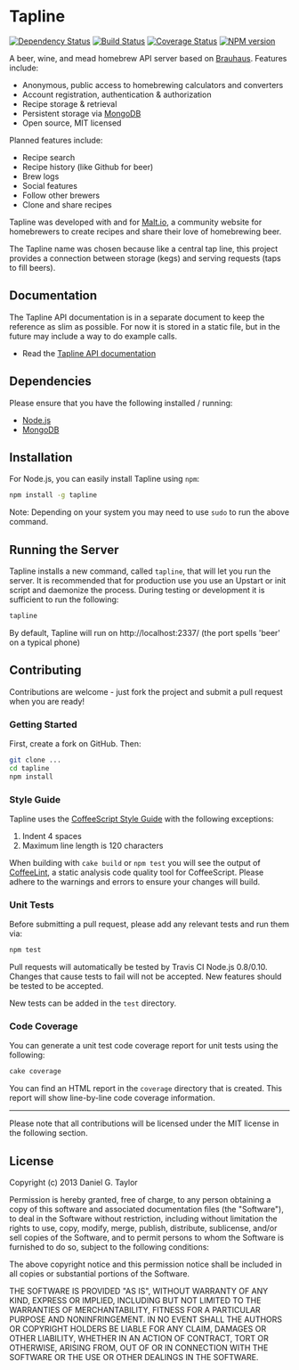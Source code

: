 Tapline
=======

[![Dependency Status](https://gemnasium.com/homebrewing/tapline.png)](https://gemnasium.com/homebrewing/tapline) [![Build Status](https://travis-ci.org/homebrewing/tapline.png)](https://travis-ci.org/homebrewing/tapline) [![Coverage Status](https://coveralls.io/repos/homebrewing/tapline/badge.png?branch=master)](https://coveralls.io/r/homebrewing/tapline?branch=master) [![NPM version](https://badge.fury.io/js/tapline.png)](http://badge.fury.io/js/tapline)

A beer, wine, and mead homebrew API server based on [Brauhaus](https://github.com/homebrewing/brauhausjs). Features include:

 * Anonymous, public access to homebrewing calculators and converters
 * Account registration, authentication & authorization
 * Recipe storage & retrieval
 * Persistent storage via [MongoDB](http://www.mongodb.org/)
 * Open source, MIT licensed

Planned features include:

 * Recipe search
 * Recipe history (like Github for beer)
 * Brew logs
 * Social features
  * Follow other brewers
  * Clone and share recipes

Tapline was developed with and for [Malt.io](http://www.malt.io/), a community website for homebrewers to create recipes and share their love of homebrewing beer.

The Tapline name was chosen because like a central tap line, this project provides a connection between storage (kegs) and serving requests (taps to fill beers).

Documentation
-------------
The Tapline API documentation is in a separate document to keep the reference as slim as possible. For now it is stored in a static file, but in the future may include a way to do example calls.

 * Read the [Tapline API documentation](https://github.com/homebrewing/tapline/blob/master/apidoc.md)

Dependencies
------------
Please ensure that you have the following installed / running:

 * [Node.js](http://nodejs.org/)
 * [MongoDB](http://www.mongodb.org/)

Installation
------------
For Node.js, you can easily install Tapline using `npm`:

```bash
npm install -g tapline
```

Note: Depending on your system you may need to use `sudo` to run the above command.

Running the Server
------------------
Tapline installs a new command, called `tapline`, that will let you run the server. It is recommended that for production use you use an Upstart or init script and daemonize the process. During testing or development it is sufficient to run the following:

```bash
tapline
```

By default, Tapline will run on http://localhost:2337/ (the port spells 'beer' on a typical phone)

Contributing
------------
Contributions are welcome - just fork the project and submit a pull request when you are ready!

### Getting Started
First, create a fork on GitHub. Then:

```bash
git clone ...
cd tapline
npm install
```

### Style Guide
Tapline uses the [CoffeeScript Style Guide](https://github.com/polarmobile/coffeescript-style-guide) with the following exceptions:

 1. Indent 4 spaces
 1. Maximum line length is 120 characters

When building with `cake build` or `npm test` you will see the output of [CoffeeLint](http://www.coffeelint.org/), a static analysis code quality tool for CoffeeScript. Please adhere to the warnings and errors to ensure your changes will build.

### Unit Tests
Before submitting a pull request, please add any relevant tests and run them via:

```bash
npm test
```

Pull requests will automatically be tested by Travis CI Node.js 0.8/0.10. Changes that cause tests to fail will not be accepted. New features should be tested to be accepted.

New tests can be added in the `test` directory.

### Code Coverage
You can generate a unit test code coverage report for unit tests using the following:

```bash
cake coverage
```

You can find an HTML report in the `coverage` directory that is created. This report will show line-by-line code coverage information.

---

Please note that all contributions will be licensed under the MIT license in the following section.

License
-------
Copyright (c) 2013 Daniel G. Taylor

Permission is hereby granted, free of charge, to any person obtaining a copy of this software and associated documentation files (the "Software"), to deal in the Software without restriction, including without limitation the rights to use, copy, modify, merge, publish, distribute, sublicense, and/or sell copies of the Software, and to permit persons to whom the Software is furnished to do so, subject to the following conditions:

The above copyright notice and this permission notice shall be included in all copies or substantial portions of the Software.

THE SOFTWARE IS PROVIDED "AS IS", WITHOUT WARRANTY OF ANY KIND, EXPRESS OR IMPLIED, INCLUDING BUT NOT LIMITED TO THE WARRANTIES OF MERCHANTABILITY, FITNESS FOR A PARTICULAR PURPOSE AND NONINFRINGEMENT. IN NO EVENT SHALL THE AUTHORS OR COPYRIGHT HOLDERS BE LIABLE FOR ANY CLAIM, DAMAGES OR OTHER LIABILITY, WHETHER IN AN ACTION OF CONTRACT, TORT OR OTHERWISE, ARISING FROM, OUT OF OR IN CONNECTION WITH THE SOFTWARE OR THE USE OR OTHER DEALINGS IN THE SOFTWARE.
